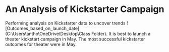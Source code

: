 # An Analysis of Kickstarter Campaign
Performing analysis on Kickstarter data to uncover trends
![Outcomes_based_on_launch_date](C:\Users\antho\OneDrive\Desktop\Class Folder).
It is best to launch a theater kickstart campaign in May. The most successful kickstarter outcomes for theater were in May. 
